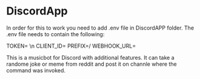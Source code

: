 # DiscordApp


In order for this to work you need to add .env file in DiscordAPP folder.
The .env file needs to contain the following:

TOKEN= \n
CLIENT_ID=
PREFIX=/
WEBHOOK_URL= 


This is a musicbot for Discord with additional features.
It can take a randome joke or meme from reddit and post it on channle where the command was invoked.
